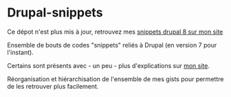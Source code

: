 # Drupal-snippets

Ce dépot n'est plus mis à jour, retrouvez mes [snippets drupal 8 sur mon site](https://kgaut.net/snippets.html?pk_campaign=github-snippets&pk_kwd=readme&pk_source=github)

Ensemble de bouts de codes "snippets" reliés à Drupal (en version 7 pour l'instant).

Certains sont présents avec - un peu - plus d'explications sur [mon site](https://kgaut.net/snippets.html?pk_campaign=github-snippets&pk_kwd=readme&pk_source=github).

Réorganisation et hiérarchisation de l'ensemble de mes gists pour permettre de les retrouver plus facilement.

